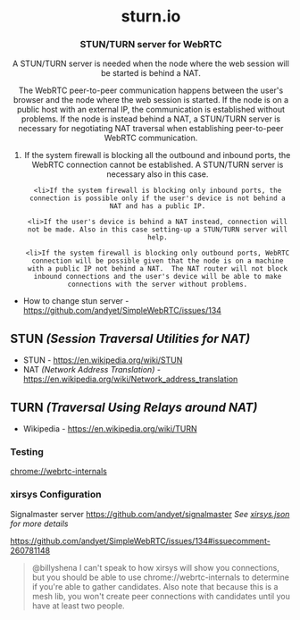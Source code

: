 <div align=center>
  <h1>sturn.io</H1>

  <h3>STUN/TURN server for WebRTC</h3>

  <p>A STUN/TURN server is needed when the node where the web session will be started is behind a NAT.

  <p>The WebRTC peer-to-peer communication happens between the user's browser and the node where the web session is started. If the node is on a public host with an external IP, the communication is established without problems. If the node is instead behind a NAT, a STUN/TURN server is necessary for negotiating NAT traversal when establishing peer-to-peer WebRTC communication.

  <ol>
    <li>If  the system firewall is blocking all the outbound and inbound ports, the WebRTC connection cannot be established. A STUN/TURN server is necessary also in this case.

    <li>If the system firewall is blocking only inbound ports, the connection is possible only if the user's device is not behind a NAT and has a public IP.

    <li>If the user's device is behind a NAT instead, connection will not be made. Also in this case setting-up a STUN/TURN server will help.

    <li>If the system firewall is blocking only outbound ports, WebRTC connection will be possible given that the node is on a machine with a public IP not behind a NAT.  The NAT router will not block inbound connections and the user's device will be able to make connections with the server without problems.

</div>

  - How to change stun server - https://github.com/andyet/SimpleWebRTC/issues/134

## STUN _(Session Traversal Utilities for NAT)_
  - STUN - https://en.wikipedia.org/wiki/STUN
  - NAT _(Network Address Translation)_ - https://en.wikipedia.org/wiki/Network_address_translation

## TURN _(Traversal Using Relays around NAT)_
  - Wikipedia - https://en.wikipedia.org/wiki/TURN

### Testing

  <a href=chrome://webrtc-internals>chrome://webrtc-internals</a>

### xirsys Configuration
  Signalmaster server https://github.com/andyet/signalmaster
_See [xirsys.json](xirsys.json) for more details_

https://github.com/andyet/SimpleWebRTC/issues/134#issuecomment-260781148
  > @billyshena I can't speak to how xirsys will show you connections, but you should be able to use chrome://webrtc-internals to determine if you're able to gather candidates. Also note that because this is a mesh lib, you won't create peer connections with candidates until you have at least two people.

